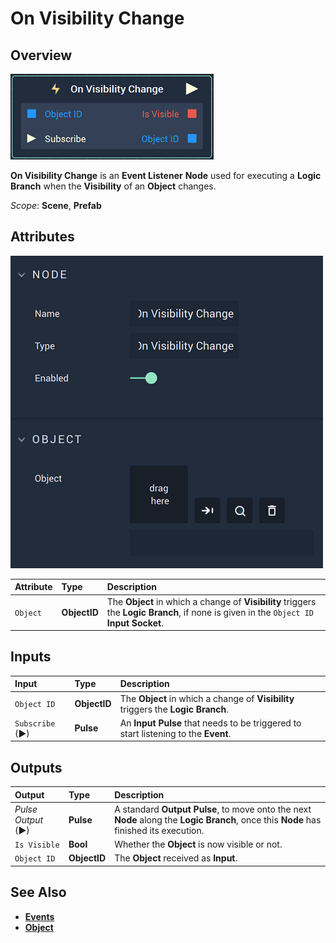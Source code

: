 # On Visibility Change

## Overview

![The On Visibility Change Node.](../../../.gitbook/assets/onvisibilitychangenode.png)

**On Visibility Change** is an **Event Listener** **Node** used for executing a **Logic Branch** when the **Visibility** of an **Object** changes.

*Scope*: **Scene**, **Prefab**

## Attributes

![The On Visibility Change Node Attributes.](../../../.gitbook/assets/onvisibilitychangeattributes.png)

| Attribute | Type | Description |
| :--- | :--- | :--- |
| `Object` | **ObjectID** | The **Object** in which a change of **Visibility** triggers the **Logic Branch**, if none is given in the `Object ID` **Input Socket**. |

## Inputs

| Input | Type | Description |
| :--- | :--- | :--- |
| `Object ID` | **ObjectID** | The **Object** in which a change of **Visibility** triggers the **Logic Branch**. |
| `Subscribe` (►)|**Pulse** | An **Input Pulse** that needs to be triggered to start listening to the **Event**. |

## Outputs

| Output | Type | Description |
| :--- | :--- | :--- |
| _Pulse Output_ \(►\) | **Pulse** | A standard **Output Pulse**, to move onto the next **Node** along the **Logic Branch**, once this **Node** has finished its execution. |
| `Is Visible` | **Bool** | Whether the **Object** is now visible or not. |
| `Object ID` | **ObjectID** | The **Object** received as **Input**. |

## See Also

* [**Events**](../)
* [**Object**](./)

